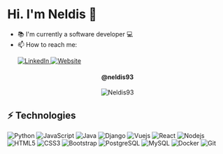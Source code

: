 # Hi. I'm Neldis 👋

- :books: I'm currently a software developer :computer:
- 📫 How to reach me: 
  <p align="rigth">
  <a target="_blank" href="https://www.linkedin.com/in/neldisbarrios/">
    <img src="https://img.shields.io/badge/linkedin-%230077B5.svg?&style=for-the-badge&logo=linkedin&logoColor=white" alt="LinkedIn" />
  </a>
  <a target="_blank" href="http://www.neldisbarriosworld.com/">
    <img alt="Website" src="https://img.shields.io/website?style=for-the-badge&up_message=portfolio&url=https%3A%2F%2FRubeenvz.com%2F">
  </a>
</p>


<p>
  <h4 align="center"><b>@neldis93</b></h4>
</p>

<p align="center">
	<img src=https://github-readme-stats.vercel.app/api?username=neldis93&show_icons=true alt=Neldis93 />
</p>

## ⚡ Technologies

![Python](https://img.shields.io/badge/-Python-black?style=flat-square&logo=python)
![JavaScript](https://img.shields.io/badge/-JavaScript-black?style=flat-square&logo=javascript)
![Java](https://img.shields.io/badge/-Java-black?style=flat-square&logo=java)
![Django](https://img.shields.io/badge/-Django-black?style=flat-square&logo=django)
![Vuejs](https://img.shields.io/badge/-Vuejs-black?style=flat-square&logo=Vue.js)
![React](https://img.shields.io/badge/-React-black?style=flat-square&logo=React)
![Nodejs](https://img.shields.io/badge/-Nodejs-black?style=flat-square&logo=Node.js)
![HTML5](https://img.shields.io/badge/-HTML5-E34F26?style=flat-square&logo=html5&logoColor=white)
![CSS3](https://img.shields.io/badge/-CSS3-1572B6?style=flat-square&logo=css3)
![Bootstrap](https://img.shields.io/badge/-Bootstrap-563D7C?style=flat-square&logo=bootstrap)
![PostgreSQL](https://img.shields.io/badge/-Postgresql-black?style=flat-square&logo=postgresql)
![MySQL](https://img.shields.io/badge/-MySQL-black?style=flat-square&logo=mysql)
![Docker](https://img.shields.io/badge/-Docker-black?style=flat-square&logo=docker)
![Git](https://img.shields.io/badge/-Git-black?style=flat-square&logo=git)

